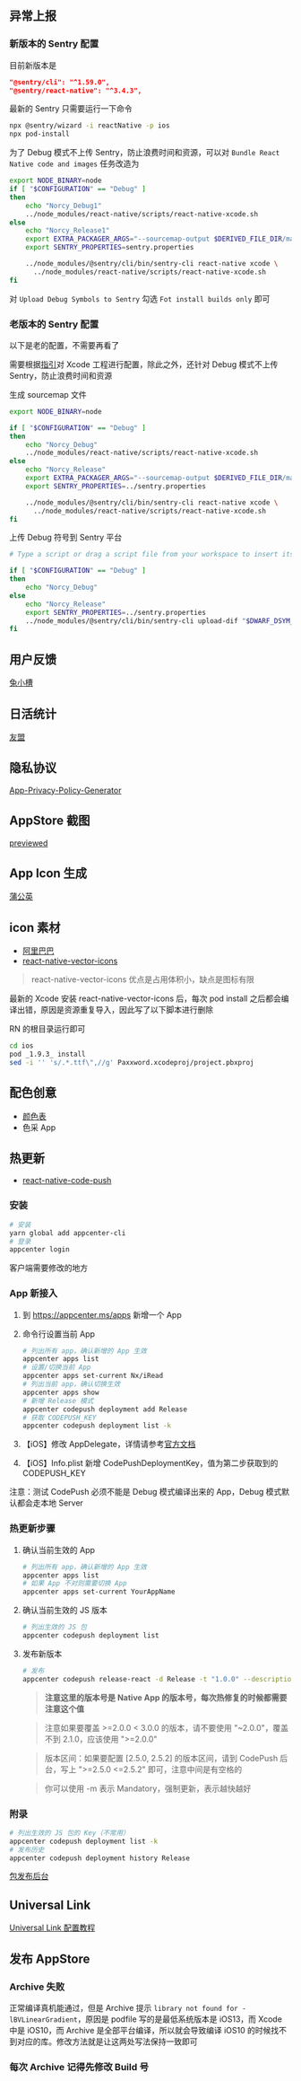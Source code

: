## 异常上报
### 新版本的 Sentry 配置
目前新版本是 

```json
"@sentry/cli": "^1.59.0",
"@sentry/react-native": "^3.4.3",
```

最新的 Sentry 只需要运行一下命令

```sh
npx @sentry/wizard -i reactNative -p ios
npx pod-install
```

为了 Debug 模式不上传 Sentry，防止浪费时间和资源，可以对 `Bundle React Native code and images` 任务改造为

```sh
export NODE_BINARY=node
if [ "$CONFIGURATION" == "Debug" ]
then
    echo "Norcy_Debug1"
    ../node_modules/react-native/scripts/react-native-xcode.sh
else
    echo "Norcy_Release1"
    export EXTRA_PACKAGER_ARGS="--sourcemap-output $DERIVED_FILE_DIR/main.jsbundle.map"
    export SENTRY_PROPERTIES=sentry.properties

    ../node_modules/@sentry/cli/bin/sentry-cli react-native xcode \
      ../node_modules/react-native/scripts/react-native-xcode.sh
fi
```

对 `Upload Debug Symbols to Sentry` 勾选 `Fot install builds only` 即可

### 老版本的 Sentry 配置
以下是老的配置，不需要再看了

需要根据[指引](https://docs.sentry.io/platforms/react-native/advanced-setup/)对 Xcode 工程进行配置，除此之外，还针对 Debug 模式不上传 Sentry，防止浪费时间和资源

生成 sourcemap 文件

```sh
export NODE_BINARY=node

if [ "$CONFIGURATION" == "Debug" ]
then
    echo "Norcy_Debug"
    ../node_modules/react-native/scripts/react-native-xcode.sh
else
    echo "Norcy_Release"
    export EXTRA_PACKAGER_ARGS="--sourcemap-output $DERIVED_FILE_DIR/main.jsbundle.map"
    export SENTRY_PROPERTIES=../sentry.properties

    ../node_modules/@sentry/cli/bin/sentry-cli react-native xcode \
      ../node_modules/react-native/scripts/react-native-xcode.sh
fi
```

上传 Debug 符号到 Sentry 平台

```sh
# Type a script or drag a script file from your workspace to insert its path.

if [ "$CONFIGURATION" == "Debug" ]
then
    echo "Norcy_Debug"
else
    echo "Norcy_Release"
    export SENTRY_PROPERTIES=../sentry.properties
    ../node_modules/@sentry/cli/bin/sentry-cli upload-dif "$DWARF_DSYM_FOLDER_PATH"
fi
```

## 用户反馈
[兔小槽](https://txc.qq.com/)


## 日活统计
[友盟](https://mobile.umeng.com/platform/5faa8b291c520d3073a536fc/reports/trend_summary)

## 隐私协议
[App-Privacy-Policy-Generator](https://app-privacy-policy-generator.firebaseapp.com/)

## AppStore 截图
[previewed](https://previewed.app/mockups/screenshots/appstore/iphone-panorama)

## App Icon 生成
[蒲公英](https://www.pgyer.com/tools/icon)

## icon 素材
+ [阿里巴巴](https://www.iconfont.cn/home/index)
+ [react-native-vector-icons](https://oblador.github.io/react-native-vector-icons/)

> react-native-vector-icons 优点是占用体积小，缺点是图标有限

最新的 Xcode 安装 react-native-vector-icons 后，每次 pod install 之后都会编译出错，原因是资源重复导入，因此写了以下脚本进行删除

RN 的根目录运行即可

```sh
cd ios
pod _1.9.3_ install
sed -i '' 's/.*.ttf\",//g' Paxxword.xcodeproj/project.pbxproj
```

## 配色创意
+ [颜色表](http://www.5tu.cn/colors/yansebiao.html)
+ 色采 App



## 热更新
+ [react-native-code-push](https://github.com/microsoft/react-native-code-push)

### 安装
```sh
# 安装
yarn global add appcenter-cli
# 登录
appcenter login
```

客户端需要修改的地方

### App 新接入
1. 到 https://appcenter.ms/apps 新增一个 App
2. 命令行设置当前 App

    ```sh
    # 列出所有 app，确认新增的 App 生效
    appcenter apps list
    # 设置/切换当前 App
    appcenter apps set-current Nx/iRead
    # 列出当前 app，确认切换生效
    appcenter apps show
    # 新增 Release 模式
    appcenter codepush deployment add Release
    # 获取 CODEPUSH_KEY
    appcenter codepush deployment list -k
    ```

3. 【iOS】修改 AppDelegate，详情请参考[官方文档](https://github.com/microsoft/react-native-code-push/blob/master/docs/setup-ios.md)

4. 【iOS】Info.plist 新增 CodePushDeploymentKey，值为第二步获取到的 CODEPUSH_KEY

注意：测试 CodePush 必须不能是 Debug 模式编译出来的 App，Debug 模式默认都会走本地 Server


### 热更新步骤
1. 确认当前生效的 App

    ```sh
    # 列出所有 app，确认新增的 App 生效
    appcenter apps list
    # 如果 App 不对则需要切换 App
    appcenter apps set-current YourAppName
    ```

2. 确认当前生效的 JS 版本

    ```sh
    # 列出生效的 JS 包
    appcenter codepush deployment list
    ```

3. 发布新版本
    
    ```sh
    # 发布
    appcenter codepush release-react -d Release -t "1.0.0" --description "Message"
    ```

    > **注意这里的版本号是 Native App 的版本号，每次热修复的时候都需要注意这个值**

    > 注意如果要覆盖 >=2.0.0 < 3.0.0 的版本，请不要使用 "~2.0.0"，覆盖不到 2.1.0，应该使用 ">=2.0.0"

    > 版本区间：如果要配置 [2.5.0, 2.5.2] 的版本区间，请到 CodePush 后台，写上 ">=2.5.0 <=2.5.2" 即可，注意中间是有空格的

    > 你可以使用 -m 表示 Mandatory，强制更新，表示越快越好

### 附录
```sh
# 列出生效的 JS 包的 Key（不常用）
appcenter codepush deployment list -k
# 发布历史
appcenter codepush deployment history Release
```

[包发布后台](https://appcenter.ms/users/Nx/apps/iRead/distribute/code-push/Release)


## Universal Link
[Universal Link 配置教程](https://www.cnblogs.com/itlover2013/p/14873153.html)


## 发布 AppStore
### Archive 失败
正常编译真机能通过，但是 Archive 提示 `library not found for -lBVLinearGradient`，原因是 podfile 写的是最低系统版本是 iOS13，而 Xcode 中是 iOS10，而 Archive 是全部平台编译，所以就会导致编译 iOS10 的时候找不到对应的库。修改方法就是让这两处写法保持一致即可

### 每次 Archive 记得先修改 Build 号